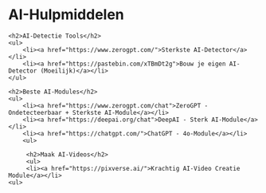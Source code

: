 <html lang="nl">
<head>
    <meta charset="UTF-8">
    <meta name="viewport" content="width=device-width, initial-scale=1.0">
    <title>AI-Hulpmiddelen</title>
</head>
<body>
    <h1>AI-Hulpmiddelen</h1>
    
    <h2>AI-Detectie Tools</h2>
    <ul>
        <li><a href="https://www.zerogpt.com/">Sterkste AI-Detector</a></li>
        <li><a href="https://pastebin.com/xTBmDt2g">Bouw je eigen AI-Detector (Moeilijk)</a></li>
    </ul>
    
    <h2>Beste AI-Modules</h2>
    <ul>
        <li><a href="https://www.zerogpt.com/chat">ZeroGPT - Ondetecteerbaar + Sterkste AI-Module</a></li>
        <li><a href="https://deepai.org/chat">DeepAI - Sterk AI-Module</a></li>
        <li><a href="https://chatgpt.com/">ChatGPT - 4o-Module</a></li>
        <ul>
        
         <h2>Maak AI-Videos</h2>
         <ul>
         <li><a href="https://pixverse.ai/">Krachtig AI-Video Creatie Module</a></li>
    <ul>
</body>
</html>
